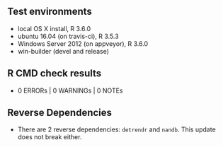 ## Test environments
* local OS X install, R 3.6.0
* ubuntu 16.04 (on travis-ci), R 3.5.3
* Windows Server 2012 (on appveyor), R 3.6.0
* win-builder (devel and release)

## R CMD check results
* 0 ERRORs | 0 WARNINGs | 0 NOTEs

## Reverse Dependencies
* There are 2 reverse dependencies: `detrendr` and `nandb`. This update does not break either.
